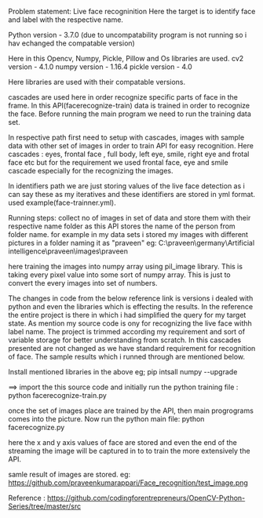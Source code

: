 Problem statement:   Live face recogninition Here the target is to identify face and label with the respective name.


Python version - 3.7.0 (due to uncompatability program is not running so i hav echanged the compatable version)

Here in this Opencv, Numpy, Pickle, Pillow and Os libraries are used.
cv2 version - 4.1.0
numpy version - 1.16.4
pickle version - 4.0

Here libraries are used with their compatable versions.


cascades are used here in order recognize specific parts of face in the frame.
In this API(facerecognize-train) data is trained in order to recognize the face. Before running the main program we need to run the 
training data set.

In respective path first need to setup with cascades, images with sample data with other set of images in order to train API for easy recognition. 
Here cascades : eyes, frontal face , full body, left eye, smile, right eye and frotal face etc
but for the requirement we used frontal face, eye and smile cascade especially for the recognizing the images.

In identifiers path we are just storing values of the live face detection as i can say these as my iteratives and these identifiers are stored in yml format. used example(face-trainner.yml).

Running steps:    collect no of images in set of data and store them with their respective name folder as this API stores the name of the person from folder name. for example in my data sets i stored my images with different pictures in a folder naming it as "praveen"
eg: C:\praveen\germany\Artificial intelligence\praveen\images\praveen

here training the images into numpy array using pil_image library. This is taking every pixel value into some sort of numpy array.
This is just to convert the every images into set of numbers.

The changes in code from the below reference link is versions i dealed with python and even the libraries which is effecting the results. In the reference the entire project is there in which i had simplified the query for my target state. As mention my source code is ony for recognizing the live face withh label name. The project is trimmed according my requirement and sort of variable storage for better understanding from scratch. In this cascades presented are not changed as we have standard requirement for recognition of face.
The sample results which i runned through are mentioned below.

Install mentioned libraries in the above 
eg; pip intsall numpy --upgrade

==>  import the this source code and initially run the python training file :
python facerecognize-train.py

once the set of images place are trained by the API, then main progrograms comes into the picture. Now run the python main file:
python facerecognize.py

here the x and y axis values of face are stored and even the end of the streaming the image will be captured in to to train the more extensively the API.

samle result of images are stored. 
eg: https://github.com/praveenkumarappari/Face_recognition/test_image.png

Reference : https://github.com/codingforentrepreneurs/OpenCV-Python-Series/tree/master/src





